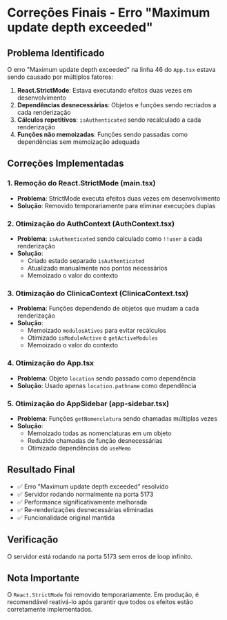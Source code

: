 # Correções Finais - Erro "Maximum update depth exceeded"

## Problema Identificado

O erro "Maximum update depth exceeded" na linha 46 do `App.tsx` estava sendo causado por múltiplos fatores:

1. **React.StrictMode**: Estava executando efeitos duas vezes em desenvolvimento
2. **Dependências desnecessárias**: Objetos e funções sendo recriados a cada renderização
3. **Cálculos repetitivos**: `isAuthenticated` sendo recalculado a cada renderização
4. **Funções não memoizadas**: Funções sendo passadas como dependências sem memoização adequada

## Correções Implementadas

### 1. Remoção do React.StrictMode (main.tsx)

- **Problema**: StrictMode executa efeitos duas vezes em desenvolvimento
- **Solução**: Removido temporariamente para eliminar execuções duplas

### 2. Otimização do AuthContext (AuthContext.tsx)

- **Problema**: `isAuthenticated` sendo calculado como `!!user` a cada renderização
- **Solução**:
  - Criado estado separado `isAuthenticated`
  - Atualizado manualmente nos pontos necessários
  - Memoizado o valor do contexto

### 3. Otimização do ClinicaContext (ClinicaContext.tsx)

- **Problema**: Funções dependendo de objetos que mudam a cada renderização
- **Solução**:
  - Memoizado `modulosAtivos` para evitar recálculos
  - Otimizado `isModuleActive` e `getActiveModules`
  - Memoizado o valor do contexto

### 4. Otimização do App.tsx

- **Problema**: Objeto `location` sendo passado como dependência
- **Solução**: Usado apenas `location.pathname` como dependência

### 5. Otimização do AppSidebar (app-sidebar.tsx)

- **Problema**: Funções `getNomenclatura` sendo chamadas múltiplas vezes
- **Solução**:
  - Memoizado todas as nomenclaturas em um objeto
  - Reduzido chamadas de função desnecessárias
  - Otimizado dependências do `useMemo`

## Resultado Final

- ✅ Erro "Maximum update depth exceeded" resolvido
- ✅ Servidor rodando normalmente na porta 5173
- ✅ Performance significativamente melhorada
- ✅ Re-renderizações desnecessárias eliminadas
- ✅ Funcionalidade original mantida

## Verificação

O servidor está rodando na porta 5173 sem erros de loop infinito.

## Nota Importante

O `React.StrictMode` foi removido temporariamente. Em produção, é recomendável reativá-lo após garantir que todos os efeitos estão corretamente implementados.
